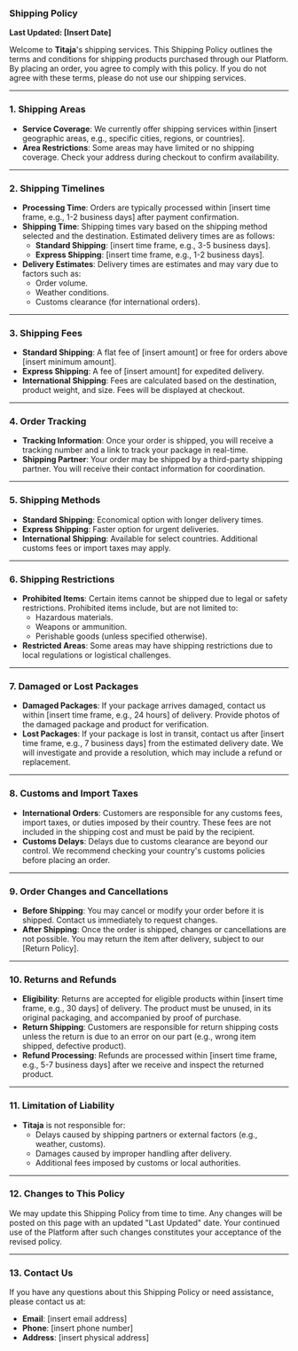 ### **Shipping Policy**

**Last Updated: [Insert Date]**

Welcome to **Titaja**'s shipping services. This Shipping Policy outlines the terms and conditions for shipping products purchased through our Platform. By placing an order, you agree to comply with this policy. If you do not agree with these terms, please do not use our shipping services.

---

### **1. Shipping Areas**
- **Service Coverage**: We currently offer shipping services within [insert geographic areas, e.g., specific cities, regions, or countries].
- **Area Restrictions**: Some areas may have limited or no shipping coverage. Check your address during checkout to confirm availability.

---

### **2. Shipping Timelines**
- **Processing Time**: Orders are typically processed within [insert time frame, e.g., 1-2 business days] after payment confirmation.
- **Shipping Time**: Shipping times vary based on the shipping method selected and the destination. Estimated delivery times are as follows:
  - **Standard Shipping**: [insert time frame, e.g., 3-5 business days].
  - **Express Shipping**: [insert time frame, e.g., 1-2 business days].
- **Delivery Estimates**: Delivery times are estimates and may vary due to factors such as:
  - Order volume.
  - Weather conditions.
  - Customs clearance (for international orders).

---

### **3. Shipping Fees**
- **Standard Shipping**: A flat fee of [insert amount] or free for orders above [insert minimum amount].
- **Express Shipping**: A fee of [insert amount] for expedited delivery.
- **International Shipping**: Fees are calculated based on the destination, product weight, and size. Fees will be displayed at checkout.

---

### **4. Order Tracking**
- **Tracking Information**: Once your order is shipped, you will receive a tracking number and a link to track your package in real-time.
- **Shipping Partner**: Your order may be shipped by a third-party shipping partner. You will receive their contact information for coordination.

---

### **5. Shipping Methods**
- **Standard Shipping**: Economical option with longer delivery times.
- **Express Shipping**: Faster option for urgent deliveries.
- **International Shipping**: Available for select countries. Additional customs fees or import taxes may apply.

---

### **6. Shipping Restrictions**
- **Prohibited Items**: Certain items cannot be shipped due to legal or safety restrictions. Prohibited items include, but are not limited to:
  - Hazardous materials.
  - Weapons or ammunition.
  - Perishable goods (unless specified otherwise).
- **Restricted Areas**: Some areas may have shipping restrictions due to local regulations or logistical challenges.

---

### **7. Damaged or Lost Packages**
- **Damaged Packages**: If your package arrives damaged, contact us within [insert time frame, e.g., 24 hours] of delivery. Provide photos of the damaged package and product for verification.
- **Lost Packages**: If your package is lost in transit, contact us after [insert time frame, e.g., 7 business days] from the estimated delivery date. We will investigate and provide a resolution, which may include a refund or replacement.

---

### **8. Customs and Import Taxes**
- **International Orders**: Customers are responsible for any customs fees, import taxes, or duties imposed by their country. These fees are not included in the shipping cost and must be paid by the recipient.
- **Customs Delays**: Delays due to customs clearance are beyond our control. We recommend checking your country's customs policies before placing an order.

---

### **9. Order Changes and Cancellations**
- **Before Shipping**: You may cancel or modify your order before it is shipped. Contact us immediately to request changes.
- **After Shipping**: Once the order is shipped, changes or cancellations are not possible. You may return the item after delivery, subject to our [Return Policy].

---

### **10. Returns and Refunds**
- **Eligibility**: Returns are accepted for eligible products within [insert time frame, e.g., 30 days] of delivery. The product must be unused, in its original packaging, and accompanied by proof of purchase.
- **Return Shipping**: Customers are responsible for return shipping costs unless the return is due to an error on our part (e.g., wrong item shipped, defective product).
- **Refund Processing**: Refunds are processed within [insert time frame, e.g., 5-7 business days] after we receive and inspect the returned product.

---

### **11. Limitation of Liability**
- **Titaja** is not responsible for:
  - Delays caused by shipping partners or external factors (e.g., weather, customs).
  - Damages caused by improper handling after delivery.
  - Additional fees imposed by customs or local authorities.

---

### **12. Changes to This Policy**
We may update this Shipping Policy from time to time. Any changes will be posted on this page with an updated "Last Updated" date. Your continued use of the Platform after such changes constitutes your acceptance of the revised policy.

---

### **13. Contact Us**
If you have any questions about this Shipping Policy or need assistance, please contact us at:
- **Email**: [insert email address]
- **Phone**: [insert phone number]
- **Address**: [insert physical address]